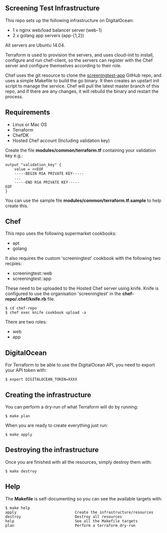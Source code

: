Screening Test Infrastructure
-----------------------------

This repo sets up the following infrastructure on DigitalOcean:

- 1 x nginx web/load balancer server (web-1)
- 2 x golang app servers (app-{1,2})

All servers are Ubuntu 14.04.

Terraform is used to provision the servers, and uses cloud-init to install, configure and run chef-client, so the servers can register with the Chef server and configure themselves according to their role.

Chef uses the git resource to clone the [screeningtest-app](https://github.com/z0mbix/screeningtest-app) GitHub repo, and uses a simple Makefile to build the go binary. It then creates an upstart init script to manage the service. Chef will pull the latest master branch of this repo, and if there are any changes, it will rebuild the binary and restart the process.


## Requirements

 - Linux or Mac OS
 - Terraform
 - ChefDK
 - Hosted Chef account (Including validation key)

Create the file **modules/common/terraform.tf** containing your validation key e.g.:

    output "validation_key" {
        value = <<EOF
        -----BEGIN RSA PRIVATE KEY-----
        ...
        -----END RSA PRIVATE KEY-----
    EOF
    }

You can use the sample file **modules/common/terraform.tf.sample** to help create this.

## Chef

This repo uses the following supermarket cookbooks:

 - apt
 - golang

It also requires the custom 'screeningtest' cookbook with the following two recpies:

 - screeningtest::web
 - screeningtest::app

These need to be uploaded to the Hosted Chef server using knife. Knife is configured to use the organisation 'screeningtest' in the **chef-repo/.chef/knife.rb** file.

    $ cd chef-repo
    $ chef exec knife cookbook upload -a

There are two roles:

 - web
 - app


## DigitalOcean

For Terraform to be able to use the DigitalOcean API, you need to export
your API token with:

    $ export DIGITALOCEAN_TOKEN=XXXX


## Creating the infrastructure

You can perform a dry-run of what Terraform will do by running:

    $ make plan

When you are ready to create everything just run:

    $ make apply


## Destroying the infrastructure

Once you are finished with all the resources, simply destroy them with:

    $ make destroy


## Help

The **Makefile** is self-documenting so you can see the available targets with:

    $ make help
    apply                          Create the infrastructure/resources
    destroy                        Destroy all resources
    help                           See all the Makefile targets
    plan                           Perform a terraform dry-run
